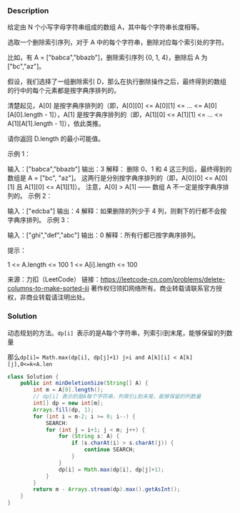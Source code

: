 ### Description

给定由 N 个小写字母字符串组成的数组 A，其中每个字符串长度相等。

选取一个删除索引序列，对于 A 中的每个字符串，删除对应每个索引处的字符。

比如，有 A = ["babca","bbazb"]，删除索引序列 {0, 1, 4}，删除后 A 为["bc","az"]。

假设，我们选择了一组删除索引 D，那么在执行删除操作之后，最终得到的数组的行中的每个元素都是按字典序排列的。

清楚起见，A[0] 是按字典序排列的（即，A[0][0] <= A[0][1] <= ... <= A[0][A[0].length - 1]），A[1] 是按字典序排列的（即，A[1][0] <= A[1][1] <= ... <= A[1][A[1].length - 1]），依此类推。

请你返回 D.length 的最小可能值。

 

示例 1：

输入：["babca","bbazb"]
输出：3
解释：
删除 0、1 和 4 这三列后，最终得到的数组是 A = ["bc", "az"]。
这两行是分别按字典序排列的（即，A[0][0] <= A[0][1] 且 A[1][0] <= A[1][1]）。
注意，A[0] > A[1] —— 数组 A 不一定是按字典序排列的。
示例 2：

输入：["edcba"]
输出：4
解释：如果删除的列少于 4 列，则剩下的行都不会按字典序排列。
示例 3：

输入：["ghi","def","abc"]
输出：0
解释：所有行都已按字典序排列。


提示：

1 <= A.length <= 100
1 <= A[i].length <= 100

来源：力扣（LeetCode）
链接：https://leetcode-cn.com/problems/delete-columns-to-make-sorted-iii
著作权归领扣网络所有。商业转载请联系官方授权，非商业转载请注明出处。

### Solution

动态规划的方法。`dp[i] `表示的是A每个字符串，列索引i到末尾，能够保留的列数量

那么`dp[i]= Math.max(dp[i], dp[j]+1) j>i and A[k][i] < A[k][j],0<=k<A.len`

```java
class Solution {
    public int minDeletionSize(String[] A) {
        int m = A[0].length();
        // dp[i] 表示的是A每个字符串，列索引i到末尾，能够保留的列数量
        int[] dp = new int[m];
        Arrays.fill(dp, 1);
        for (int i = m-2; i >= 0; i--) {
            SEARCH:
            for (int j = i+1; j < m; j++) {
                for (String s: A) {
                    if (s.charAt(i) > s.charAt(j)) {
                        continue SEARCH;
                    }
                }
                dp[i] = Math.max(dp[i], dp[j]+1);
            }
        }
        return m - Arrays.stream(dp).max().getAsInt();
    }
}
```

